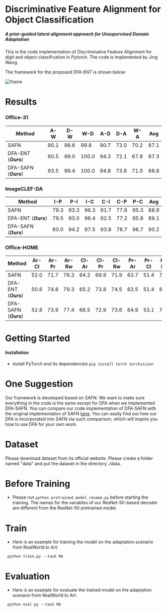 # Discriminative Feature Alignment for Object Classification
##### A prior-guided latent alignment approach for Unsupervised Domain Adaptation

This is the code implementation of Discriminative Feature Alignment for digit and object classification in Pytorch. The code is implemented by Jing Wang.

The framework for the proposed DFA-ENT is shown below:

![frame](framework.png)

# Results

### Office-31


| Method  | A-W | D-W | W-D | A-D | D-A | W-A| Avg | 
| ------------- | ------------- | ------------- | ------------- |------------- | ------------- | ------------- |------------- |
| SAFN  | 90.1 | 98.6 | 99.8 | 90.7 | 73.0 | 70.2 | 87.1 |
| DFA-ENT (***Ours***)  | 90.5 | 99.0 | 100.0 | 94.3 | 72.1 | 67.8 | 87.3 |
| DFA-SAFN (***Ours***)  | 93.5 | 99.4 | 100.0 | 94.8 | 73.8 | 71.0 | 88.8 |


### ImageCLEF-DA

| Method  | I-P | P-I | I-C | C-I | C-P | P-C| Avg | 
| ------------- | ------------- | ------------- | ------------- |------------- | ------------- | ------------- |------------- |
| SAFN  | 79.3 | 93.3 | 96.3 | 91.7 | 77.6 | 95.3 | 88.9 |
| DFA-ENT (***Ours***)  | 79.5 | 93.0 | 96.4 | 92.5 | 77.2 | 95.8 | 89.1 |
| DFA-SAFN (***Ours***)  | 80.0 | 94.2 | 97.5 | 93.8 | 78.7 | 96.7 | 90.2 |


### Office-HOME

| Method  | Ar-Cl | Ar-Pr | Ar-Rw | Cl-Ar | Cl-Pr | Cl-Rw | Pr-Ar| Pr-Cl | Pr-Rw | Rw-Ar | Rw-Cl | Rw-Pr | Avg | 
| ------------- | ------------- | ------------- | ------------- |------------- | ------------- | ------------- |------------- |------------- | ------------- |------------- | ------------- | ------------- |------------- |
| SAFN  | 52.0 | 71.7 | 76.3 | 64.2 | 69.9 | 71.9 | 63.7 | 51.4 | 77.1 | 70.9 | 57.1 | 81.5 | 67.3 |
| DFA-ENT (***Ours***)  | 50.6 | 74.8 | 79.3 | 65.2 | 73.8 | 74.5 | 63.5 | 51.4 | 81.4 | 73.9 | 58.2 | 83.3 | 69.2 |
| DFA-SAFN (***Ours***)  | 52.8 | 73.9 | 77.4 | 66.5 | 72.9 | 73.6 | 64.9 | 53.1 | 78.7 | 74.5 | 58.1 | 82.4 | 69.1 |


# Getting Started

#### Installation

* Install PyTorch and its dependencies ```pip install torch torchvision```

# One Suggestion

Our framework is developed based on SAFN. We want to make sure everything in the code is the same except for DFA when we implemented DFA-SAFN. You can compare our code implementation of DFA-SAFN with the original implementation of SAFN [here](https://github.com/jihanyang/AFN/tree/master/vanilla). You can easily find out how our DFA is incorporated into SAFN via such comparison, which will inspire you how to use DFA for your own work.

# Dataset

Please download dataset from its official website. Please create a folder named "data" and put the dataset in the directory ./data.

# Before Training

* Please run ``` python pretrained_model_rename.py ``` before starting the training. The names for the variables of our ResNet-50-based decoder are different from the ResNet-50 pretrained model.

# Train

* Here is an example for training the model on the adaptation scenario from RealWorld to Art:

``` python train.py --task RA```

# Evaluation

* Here is an example for evaluate the trained model on the adaptation scenario from RealWorld to Art:

``` python eval.py --task RA```

